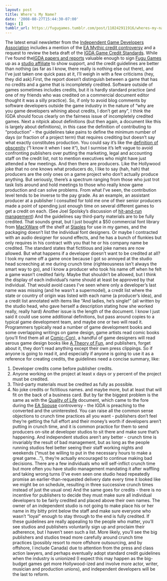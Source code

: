 ```yaml
---
layout: post
title: Where's My Name?
date: '2008-08-27T15:44:30-07:00'
tags: []
tumblr_url: https://fugugames.tumblr.com/post/110242911916/wheres-my-name
---
```

The latest email newsletter from the [Independent Game Developers Association](http://igda.org/) includes a mention of the [EA Mythic credit controversy](http://www.gamasutra.com/php-bin/news_index.php?story=19931) and a request to review the beta draft of the [IGDA Game Credit Standards](http://www.igda.org/credit/). While I’ve found the[IGDA papers and reports](http://www.igda.org/content/reports.php) valuable enough to sign [Fugu Games](http://fugugames.com/) up as a [studio affiliate](http://www.igda.org/studios/) to show support, and the credit guidelines are better than nothing (as far as I know, there really is nothing else out there), and I’ve just taken one quick pass at it, I’ll weigh in with a few criticisms (hey, they did ask).<!--more-->First, the report doesn’t distinguish between a game that has no credits and a game that is incompletely credited. Software outside of games sometimes includes credits, but it is hardly standard practice (and one of my friends who was credited on a commercial document editor thought it was a silly practice). So, if only to avoid blog comments by software developers outside the game industry in the nature of “why are you game developers whining about credits, I don’t get any”, I think the IGDA should focus clearly on the fairness issue of incompletely credited games. Next a nitpick about definitions (but then again, a document like this is largely about definitions), in this case the definition of contributing to “production” - the guidelines take pains to define the minimum number of days (or fraction of a project term) that requires crediting but doesn’t say what exactly constitutes production. You could say it’s like the [definition of obscenity](http://library.findlaw.com/2003/May/15/132747.html) (“I know it when I see it”), but I surmise it’s left vague to avoid confronting publishers over putting the marketing, legal and accounting staff on the credit list, not to mention executives who might have just attended a few meetings. And then there are producers. Like the Hollywood joke that no one knows what producers do, I like to say (hah, hah) that producers are the only ones on a game project who don’t actually produce anything. But seriously, there’s a spectrum ranging from those who just trot task lists around and hold meetings to those who really know game production and can solve problems. From what I’ve seen, the contribution level tends to be inverse to the pay grade. As an example, an assistant producer at a publisher I consulted for told me one of their senior producers made a point of spending just enough time on several different games to get a credit on each. (See Joel Spolsky’s discussion of [hit-and-run management](http://www.joelonsoftware.com/articles/fog0000000072.html)) And the guidelines say third-party materials are to be fully credited. That sounds great, but I just bought a $50 commercial font library from [MacXWare](http://www.macxware.com/) off the shelf at [Staples](http://www.staples.com/) for use in my games, and the packaging doesn’t list the individual font designers. Or maybe I contracted with an audio designer for sound effects, and he has a bunch of flunkies but only requires in his contract with you that he or his company name be credited. The standard states that fictitious and joke names are now allowed. But what happens if a developer doesn’t want to be credited at all? I took my name off a game once because I got so annoyed at the studio head screeching at me during crunch time (righteousness isn’t always the smart way to go), and I know a producer who took his name off when he felt a game wasn’t credited fairly. Maybe that shouldn’t be allowed, but I think the display of each individual’s name should at least be approved by that individual. That would avoid cases I’ve seen where only a developer’s last name was missing (and he wasn’t a supermodel), a credit list where the state or country of origin was listed with each name (a producer’s idea), and a credit list annotated with items like “And ladies, he’s single!” (all written by the studio head, who gave herself a description stating how she worked really, really hard) Another issue is the length of the document. I know I just said it could use some additional definitions, but pass around copies to a typical game development team, and maybe one or two will read it. Programmers typically read a number of game development books and some overlapping writings on game design, game artists read comic books (you’ll find them all at [Comic-Con](http://comic-con.org/)), a handful of game designers will read serous game design books like [A Theory of Fun](http://www.theoryoffun.com/), and publishers, forget about it, they don’t read anything except their own press clippings. So if anyone is going to read it, and especially if anyone is going to use it as a reference for creating credits, the guidelines need a concise summary, like:

1. Developer credits come before publisher credits.
2. Anyone working on the project at least x days or y percent of the project must be credited.
3. Third-party materials must be credited as fully as possible.
4. No joke credits or fictitious names.
and maybe more, but at least that will fit on the back of a business card. But by far the biggest problem is the same as with the [Quality of Life](http://www.igda.org/qol/) document, which came to the fore during the [EA Spouse](http://ea-spouse.livejournal.com/) controversy - the IGDA is preaching to the converted and the uninterested. You can raise all the common sense objections to crunch time practices all you want - publishers don’t feel they’re getting the full effort and their money’s worth if developers aren’t putting in crunch time, and it is common practice for them to send producers on-site at developer studios to sit there and make sure that’s happening. And independent studios aren’t any better - crunch time is invariably the result of bad management, but as long as the people running studios feel better seeing their staff working nights and weekends (“must be willing to put in the necessary hours to make a great game…”), they’re actually encouraged to continue making bad decisions. There are a few individuals who will self-inflict crunch time but more often you have studio management mandating it after waffling and taking wrong turns (I’ve even seen one studio head repeatedly promise an earlier-than-requested delivery date every time it looked like we might be on schedule, resulting in three successive crunch times instead of just the usual one) And the same goes for credits - there is no incentive for publishers to decide they must make sure all individual developers to be fairly credited and placed above their own names. The owner of an independent studio is not going to make place his or her name in itty bitty print below the staff and make sure everyone who wasn’t “loyal” enough to stay through to the end is fully credited. If these guidelines are really appealing to the people who matter, you’ll see studios and publishers voluntarily sign up and proclaim their adherence, but I haven’t seen such a list. More likely, you’ll see the big publishers and studios tread more carefully around crunch time practices (possibly resort to more offshore outsourcing, and by offshore, I include Canada) due to attention from the press and class action lawyers, and perhaps eventually adopt standard credit guidelines when the industry is unionized (I expect this may happen as the big-budget games get more Hollywood-ized and involve more actor, writer, musician and production unions), and independent developers will be the last to reform.

